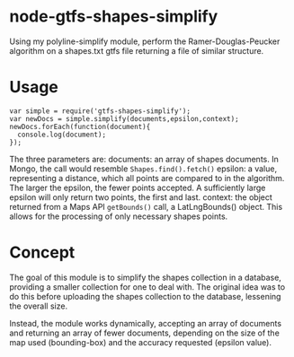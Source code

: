 node-gtfs-shapes-simplify
=========================

Using my polyline-simplify module, perform the Ramer-Douglas-Peucker algorithm on a shapes.txt gtfs file returning a file of similar structure.

Usage
===
````
var simple = require('gtfs-shapes-simplify');
var newDocs = simple.simplify(documents,epsilon,context);
newDocs.forEach(function(document){
  console.log(document);
});
````
The three parameters are:
documents:
  an array of shapes documents. In Mongo, the call would resemble `Shapes.find().fetch()`
epsilon:
  a value, representing a distance, which all points are compared to in the algorithm. The larger the epsilon, the fewer points accepted. A sufficiently large epsilon will only return two points, the first and last.
context:
  the object returned from a Maps API `getBounds()` call, a LatLngBounds() object. This allows for the processing of only necessary shapes points.

Concept
===
The goal of this module is to simplify the shapes collection in a database, providing a smaller collection for one to deal with. The original idea was to do this before uploading the shapes collection to the database, lessening the overall size. 

Instead, the module works dynamically, accepting an array of documents and returning an array of fewer documents, depending on the size of the map used (bounding-box) and the accuracy requested (epsilon value).
